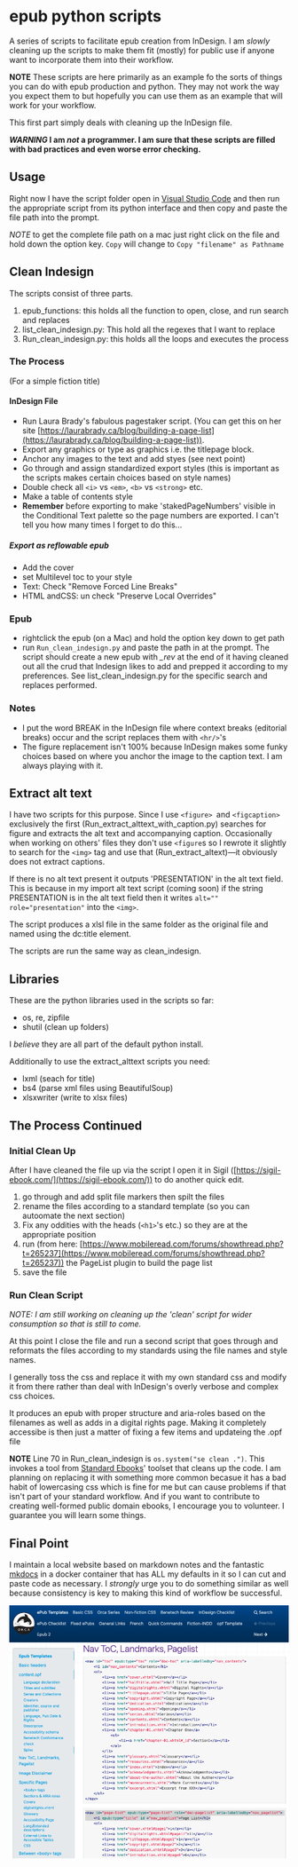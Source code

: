 # epub python scripts
 A series of scripts to facilitate epub creation from InDesign. I am *slowly* cleaning up the scripts to make them fit (mostly) for public use if anyone want to incorporate them into their workflow.
 
**NOTE** These scripts are here primarily as an example fo the sorts of things you can do with epub production and python. They may not work the way you expect them to but hopefully you can use them as an example that will work for your workflow.

 This first part simply deals with cleaning up the InDesign file.

***WARNING* I am *not* a programmer. I am sure that these scripts are filled with bad practices and even worse error checking.**

## Usage
Right now I have the script folder open in [Visual Studio Code](https://code.visualstudio.com/) and then run the  appropriate script from its python interface and then copy and paste the file path into the prompt.

*NOTE* to get the complete file path on a mac just right click on the file and hold down the option key. `Copy` will change to `Copy "filename" as Pathname`

## Clean Indesign
The scripts consist of three parts.
1. epub_functions: this holds all the function to open, close, and run search and replaces
2. list_clean_indesign.py: This hold all the regexes that I want to replace
3. Run_clean_indesign.py: this holds all the loops and executes the process

### The Process
(For a simple fiction title)
#### InDesign File
- Run Laura Brady's fabulous pagestaker script. (You can get this on her site [https://laurabrady.ca/blog/building-a-page-list](https://laurabrady.ca/blog/building-a-page-list)).
- Export any graphics or type as graphics i.e. the titlepage block.
- Anchor any images to the text and add styes (see next point)
- Go through and assign standardized export styles (this is important as the scripts makes certain choices based on style names)
- Double check all `<i>` vs `<em>`, `<b>` vs `<strong>` etc.
- Make a table of contents style
- **Remember** before exporting to make 'stakedPageNumbers' visible in the Conditional Text palette so the page numbers are exported. I can't tell you how many times I forget to do this...

##### Export as reflowable epub
- Add the cover
- set Multilevel toc to your style
- Text: Check "Remove Forced Line Breaks"
- HTML andCSS: un check "Preserve Local Overrides"

### Epub
- rightclick the epub (on a Mac) and hold the option key down to get path
- run `Run_clean_indesign.py` and paste the path in at the prompt.
The script should create a new epub with *_rev* at the end of it having cleaned out all the crud that Indesign likes to add and prepped it according to my preferences. See list_clean_indesign.py for the specific search and replaces performed.

### Notes
- I put the word BREAK in the InDesign file where context breaks (editorial breaks) occur and the script replaces them with `<hr/>`'s
- The figure replacement isn't 100% because InDesign makes some funky choices based on where you anchor the image to the caption text. I am always playing with it.

## Extract alt text
I have two scripts for this purpose. Since I use `<figure> `and `<figcaption>` exclusively the first (Run_extract_alttext_with_caption.py) searches for figure and extracts the alt text and accompanying caption. Occasionally when working on others' files they don't use `<figure`s so I rewrote it slightly to search for the `<img>` tag and use that (Run_extract_altext)—it obviously does not extract captions.

If there is no alt text present it outputs 'PRESENTATION' in the alt text field. This is because in my import alt text script (coming soon) if the string PRESENTATION is in the alt text field then it writes `alt="" role="presentation"` into the `<img>`.

The script produces a xlsl file in the same folder as the original file and named using the dc:title element.

The scripts are run the same way as clean_indesign.

## Libraries
These are the python libraries used in the scripts so far: 
- os, re, zipfile 
- shutil (clean up folders)

I *believe* they are all part of the default python install.

Additionally to use the extract_alttext scripts you need:
- lxml (seach for title)
- bs4 (parse xml files using BeautifulSoup)
- xlsxwriter (write to xlsx files)

## The Process Continued
### Initial Clean Up
After I have cleaned the file up via the script I open it in Sigil ([https://sigil-ebook.com/](https://sigil-ebook.com/)) to do another quick edit.
1. go through and add split file markers then spilt the files
2. rename the files according to a standard template (so you can autoomate the next section)
3. Fix any oddities with the heads (`<h1>`'s etc.) so they are at the appropriate position
3. run (from here: [https://www.mobileread.com/forums/showthread.php?t=265237](https://www.mobileread.com/forums/showthread.php?t=265237)) the PageList plugin to build the page list
4. save the file

### Run Clean Script
*NOTE: I am still working on cleaning up the 'clean' script for wider consumption so that is still to come.*

At this point I close the file and run a second script that goes through and reformats the files according to my standards using the file names and style names.

I generally toss the css and replace it with my own standard css and modify it from there rather than deal with InDesign's overly verbose and complex css choices.

It produces an epub with proper structure and aria-roles based on the filenames as well as adds in a digital rights page. Making it completely accessibe is then just a matter of fixing a few items and updateing the .opf file

**NOTE** Line 70 in Run_clean_indesign is `os.system("se clean .")`. This invokes a tool from [Standard Ebooks](https://standardebooks.org/contribute)' toolset that cleans up the code. I am planning on replacing it with something more common becasue it has a bad habit of lowercasing css which is fine for me but can cause problems if that isn't part of your standard workflow. And if you want to contribute to creating well-formed public domain ebooks, I encourage you to volunteer. I guarantee you will learn some things.

## Final Point
I maintain a local website based on markdown notes and the fantastic [mkdocs](https://www.mkdocs.org/) in a docker container that has ALL my defaults in it so I can cut and paste code as necessary. I *strongly* urge you to do something similar as well because consistency is key to making this kind of workflow be successful.

![Screenshot of markdown-based website](/images/notescreenshot.png)